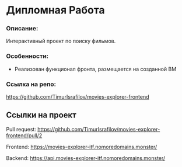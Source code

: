 # **Дипломная Работа**

### Описание:
Интерактивный проект по поиску фильмов.

### Особенности:
- Реализован функционал фронта, размещается на созданной ВМ

### Ссылка на репо:
https://github.com/TimurIsrafilov/movies-explorer-frontend


## Ссылки на проект

Pull request: https://github.com/TimurIsrafilov/movies-explorer-frontend/pull/2

Frontend: https://movies-explorer-itf.nomoredomains.monster/

Backend: https://api.movies-explorer-itf.nomoredomains.monster/